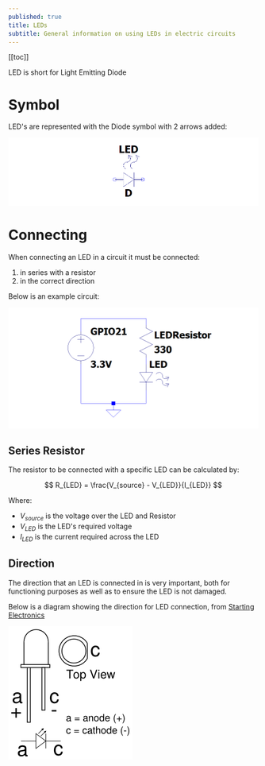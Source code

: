 ```yaml
---
published: true
title: LEDs
subtitle: General information on using LEDs in electric circuits
---
```


[[toc]]

LED is short for Light Emitting Diode

# Symbol

LED's are represented with the Diode symbol with 2 arrows added:

![LED Symbol](/content/docs/electronics/led-symbol.png)

# Connecting

When connecting an LED in a circuit it must be connected:

1. in series with a resistor
2. in the correct direction

Below is an example circuit:

![Circuit example](/content/docs/electronics/led-circuit.png)

## Series Resistor

The resistor to be connected with a specific LED can be calculated by:

$$
R_{LED} = \frac{V_{source} - V_{LED}}{I_{LED}}
$$

Where:

- $V_{source}$ is the voltage over the LED and Resistor
- $V_{LED}$ is the LED's required voltage
- $I_{LED}$ is the current required across the LED

## Direction

The direction that an LED is connected in is very important, both for functioning purposes as well as to ensure the LED is not damaged.

Below is a diagram showing the direction for LED connection, from [Starting Electronics](https://startingelectronics.org/beginners/components/LED/)

![LED Connection Direction](/content/docs/electronics/led-connection-direction.png)

